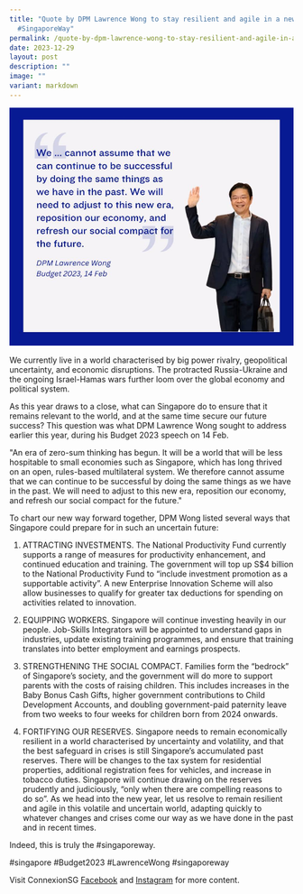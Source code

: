 ```yaml
---
title: "Quote by DPM Lawrence Wong to stay resilient and agile in a new era
  #SingaporeWay"
permalink: /quote-by-dpm-lawrence-wong-to-stay-resilient-and-agile-in-a-new-era-singaporeway/
date: 2023-12-29
layout: post
description: ""
image: ""
variant: markdown
---
```

![](/images/connexionsg/2023/quote_lawrence_wong.jpg)

We currently live in a world characterised by big power rivalry, geopolitical uncertainty, and economic disruptions. The protracted Russia-Ukraine and the ongoing Israel-Hamas wars further loom over the global economy and political system.

As this year draws to a close, what can Singapore do to ensure that it remains relevant to the world, and at the same time secure our future success?
This question was what DPM Lawrence Wong sought to address earlier this year, during his Budget 2023 speech on 14 Feb.

"An era of zero-sum thinking has begun. It will be a world that will be less hospitable to small economies such as Singapore, which has long thrived on an open, rules-based multilateral system. We therefore cannot assume that we can continue to be successful by doing the same things as we have in the past. We will need to adjust to this new era, reposition our economy, and refresh our social compact for the future."

To chart our new way forward together, DPM Wong listed several ways that Singapore could prepare for in such an uncertain future:

1. ATTRACTING INVESTMENTS. The National Productivity Fund currently supports a range of measures for productivity enhancement, and continued education and training. The government will top up S$4 billion to the National Productivity Fund to “include investment promotion as a supportable activity”. A new Enterprise Innovation Scheme will also allow businesses to qualify for greater tax deductions for spending on activities related to innovation.

2. EQUIPPING WORKERS. Singapore will continue investing heavily in our people. Job-Skills Integrators will be appointed to understand gaps in industries, update existing training programmes, and ensure that training translates into better employment and earnings prospects.

3. STRENGTHENING THE SOCIAL COMPACT. Families form the “bedrock” of Singapore’s society, and the government will do more to support parents with the costs of raising children. This includes increases in the Baby Bonus Cash Gifts, higher government contributions to Child Development Accounts, and doubling government-paid paternity leave from two weeks to four weeks for children born from 2024 onwards.

4. FORTIFYING OUR RESERVES. Singapore needs to remain economically resilient in a world characterised by uncertainty and volatility, and that the best safeguard in crises is still Singapore’s accumulated past reserves. There will be changes to the tax system for residential properties, additional registration fees for vehicles, and increase in tobacco duties. Singapore will continue drawing on the reserves prudently and judiciously, “only when there are compelling reasons to do so”.
As we head into the new year, let us resolve to remain resilient and agile in this volatile and uncertain world, adapting quickly to whatever changes and crises come our way as we have done in the past and in recent times.

Indeed, this is truly the #singaporeway.

#singapore #Budget2023 #LawrenceWong #singaporeway

Visit ConnexionSG [Facebook](https://www.facebook.com/ConnexionSG) and [Instagram](https://www.instagram.com/connexionsg/) for more content.